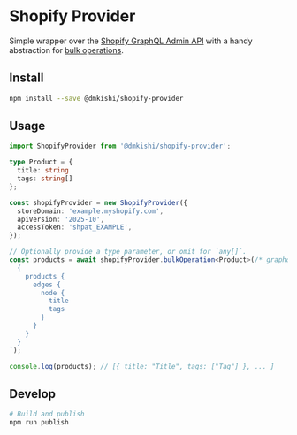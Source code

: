 Shopify Provider
================================================================================
Simple wrapper over the [Shopify GraphQL Admin API](https://shopify.dev/docs/api/admin-graphql) with a handy abstraction for [bulk operations](https://shopify.dev/docs/api/usage/bulk-operations).

Install
--------------------------------------------------------------------------------
```sh
npm install --save @dmkishi/shopify-provider
```

Usage
--------------------------------------------------------------------------------
```ts
import ShopifyProvider from '@dmkishi/shopify-provider';

type Product = {
  title: string
  tags: string[]
};

const shopifyProvider = new ShopifyProvider({
  storeDomain: 'example.myshopify.com',
  apiVersion: '2025-10',
  accessToken: 'shpat_EXAMPLE',
});

// Optionally provide a type parameter, or omit for `any[]`.
const products = await shopifyProvider.bulkOperation<Product>(/* graphql */`
  {
    products {
      edges {
        node {
          title
          tags
        }
      }
    }
  }
`);

console.log(products); // [{ title: "Title", tags: ["Tag"] }, ... ]
```

Develop
--------------------------------------------------------------------------------
```sh
# Build and publish
npm run publish
```
